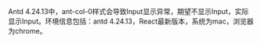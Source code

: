 Antd 4.24.13中，ant-col-0样式会导致Input显示异常，期望不显示Input，实际显示Input。环境信息包括：antd 4.24.13，React最新版本，系统为mac，浏览器为chrome。
